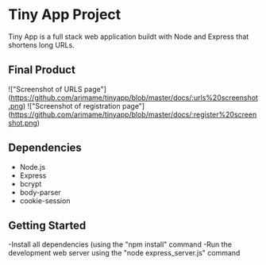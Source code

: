 # Tiny App Project

Tiny App is a full stack web application buildt with Node and Express that shortens long URLs.

## Final Product

!["Screenshot of URLS page"] (https://github.com/arimame/tinyapp/blob/master/docs/:urls%20screenshot.png)
!["Screenshot of registration page"] (https://github.com/arimame/tinyapp/blob/master/docs/:register%20screenshot.png)

## Dependencies
- Node.js
- Express
- bcrypt
- body-parser
- cookie-session

## Getting Started
-Install all dependencies (using the "npm install" command
-Run the development web server using the "node express_server.js" command

